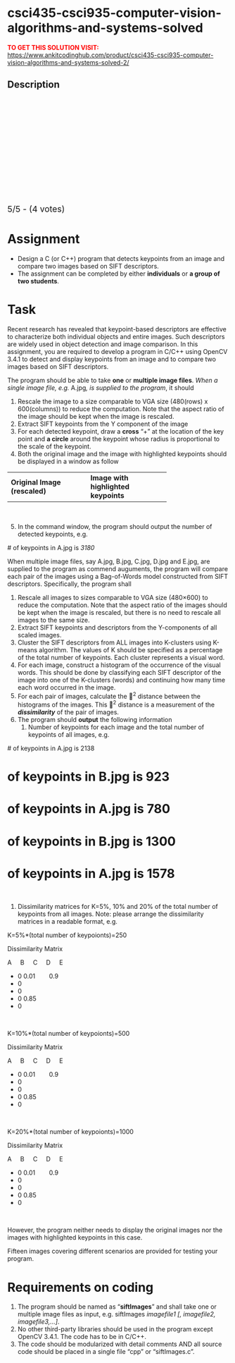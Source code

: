 # csci435-csci935-computer-vision-algorithms-and-systems-solved



**<span style='color:red'>TO GET THIS SOLUTION VISIT:</span>** https://www.ankitcodinghub.com/product/csci435-csci935-computer-vision-algorithms-and-systems-solved-2/

<h2>Description</h2>



<div class="kk-star-ratings kksr-auto kksr-align-center kksr-valign-top" data-payload="{&quot;align&quot;:&quot;center&quot;,&quot;id&quot;:&quot;11288&quot;,&quot;slug&quot;:&quot;default&quot;,&quot;valign&quot;:&quot;top&quot;,&quot;ignore&quot;:&quot;&quot;,&quot;reference&quot;:&quot;auto&quot;,&quot;class&quot;:&quot;&quot;,&quot;count&quot;:&quot;4&quot;,&quot;legendonly&quot;:&quot;&quot;,&quot;readonly&quot;:&quot;&quot;,&quot;score&quot;:&quot;5&quot;,&quot;starsonly&quot;:&quot;&quot;,&quot;best&quot;:&quot;5&quot;,&quot;gap&quot;:&quot;4&quot;,&quot;greet&quot;:&quot;Rate this product&quot;,&quot;legend&quot;:&quot;5\/5 - (4 votes)&quot;,&quot;size&quot;:&quot;24&quot;,&quot;title&quot;:&quot;CSCI435\/CSCI935 Computer Vision: Algorithms and Systems Solved&quot;,&quot;width&quot;:&quot;138&quot;,&quot;_legend&quot;:&quot;{score}\/{best} - ({count} {votes})&quot;,&quot;font_factor&quot;:&quot;1.25&quot;}">
            
<div class="kksr-stars">
    
<div class="kksr-stars-inactive">
            <div class="kksr-star" data-star="1" style="padding-right: 4px">
            

<div class="kksr-icon" style="width: 24px; height: 24px;"></div>
        </div>
            <div class="kksr-star" data-star="2" style="padding-right: 4px">
            

<div class="kksr-icon" style="width: 24px; height: 24px;"></div>
        </div>
            <div class="kksr-star" data-star="3" style="padding-right: 4px">
            

<div class="kksr-icon" style="width: 24px; height: 24px;"></div>
        </div>
            <div class="kksr-star" data-star="4" style="padding-right: 4px">
            

<div class="kksr-icon" style="width: 24px; height: 24px;"></div>
        </div>
            <div class="kksr-star" data-star="5" style="padding-right: 4px">
            

<div class="kksr-icon" style="width: 24px; height: 24px;"></div>
        </div>
    </div>
    
<div class="kksr-stars-active" style="width: 138px;">
            <div class="kksr-star" style="padding-right: 4px">
            

<div class="kksr-icon" style="width: 24px; height: 24px;"></div>
        </div>
            <div class="kksr-star" style="padding-right: 4px">
            

<div class="kksr-icon" style="width: 24px; height: 24px;"></div>
        </div>
            <div class="kksr-star" style="padding-right: 4px">
            

<div class="kksr-icon" style="width: 24px; height: 24px;"></div>
        </div>
            <div class="kksr-star" style="padding-right: 4px">
            

<div class="kksr-icon" style="width: 24px; height: 24px;"></div>
        </div>
            <div class="kksr-star" style="padding-right: 4px">
            

<div class="kksr-icon" style="width: 24px; height: 24px;"></div>
        </div>
    </div>
</div>
                

<div class="kksr-legend" style="font-size: 19.2px;">
            5/5 - (4 votes)    </div>
    </div>
<h1>Assignment</h1>
<ul>
<li>Design a C (or C++) program that detects keypoints from an image and compare two images based on SIFT descriptors.</li>
<li>The assignment can be completed by either <strong>individuals</strong> or <strong>a group of two students</strong>.</li>
</ul>
<h1>Task</h1>
Recent research has revealed that keypoint-based descriptors are effective to characterize both individual objects and entire images. Such descriptors are widely used in object detection and image comparison. In this assignment, you are required to develop a program in C/C++ using OpenCV 3.4.1 to detect and display keypoints from an image and to compare two images based on SIFT descriptors.

The program should be able to take <strong>one</strong> or <strong>multiple image files</strong>. <em>When a single image file, e.g. </em>A.jpg<em>, is supplied to the program</em>, it should

<ol>
<li>Rescale the image to a size comparable to VGA size (480(rows) x 600(columns)) to reduce the computation. Note that the aspect ratio of the image should be kept when the image is rescaled.</li>
<li>Extract SIFT keypoints from the Y component of the image</li>
<li>For each detected keypoint, draw a <strong>cross</strong> “+” at the location of the key point and <strong>a circle</strong> around the keypoint whose radius is proportional to the scale of the keypoint.</li>
<li>Both the original image and the image with highlighted keypoints should be displayed in a window as follow</li>
</ol>
<table width="331">
<tbody>
<tr>
<td width="165"><strong>Original Image (rescaled)</strong></td>
<td width="165"><strong>Image with highlighted keypoints</strong></td>
</tr>
</tbody>
</table>
&nbsp;

<ol start="5">
<li>In the command window, the program should output the number of detected keypoints, e.g.</li>
</ol>
# of keypoints in A.jpg is <em>3180</em>

When multiple image files, say A.jpg, B.jpg, C.jpg, D.jpg and E.jpg, are supplied to the program as commend auguments, the program will compare each pair of the images using a Bag-of-Words model constructed from SIFT descriptors. Specifically, the program shall

<ol>
<li>Rescale all images to sizes comparable to VGA size (480×600) to reduce the computation. Note that the aspect ratio of the images should be kept when the image is rescaled, but there is no need to rescale all images to the same size.</li>
<li>Extract SIFT keypoints and descriptors from the Y-components of all scaled images.</li>
<li>Cluster the SIFT descriptors from ALL images into K-clusters using K-means algorithm. The values of K should be specified as a percentage of the total number of keypoints. Each cluster represents a visual word.</li>
<li>For each image, construct a histogram of the occurrence of the visual words. This should be done by classifying each SIFT descriptor of the image into one of the K-clusters (words) and continuing how many time each word occurred in the image.</li>
<li>For each pair of images, calculate the <sup>2</sup> distance between the histograms of the images. This <sup>2</sup> distance is a measurement of the <strong><em>dissimilarity</em></strong> of the pair of images.</li>
<li>The program should <strong>output</strong> the following information
<ol>
<li>Number of keypoints for each image and the total number of keypoints of all images, e.g.</li>
</ol>
</li>
</ol>
# of keypoints in A.jpg is 2138

# of keypoints in B.jpg is 923

# of keypoints in A.jpg is 780

# of keypoints in B.jpg is 1300

# of keypoints in A.jpg is 1578

&nbsp;

<ol>
<li>Dissimilarity matrices for K=5%, 10% and 20% of the total number of keypoints from all images. Note: please arrange the dissimilarity matrices in a readable format, e.g.</li>
</ol>
K=5%*(total number of keypoionts)=250

Dissimilarity Matrix

A &nbsp;&nbsp;&nbsp; B &nbsp;&nbsp;&nbsp; C &nbsp;&nbsp;&nbsp; D &nbsp;&nbsp;&nbsp; E

<ul>
<li>0 0.01 &nbsp;&nbsp;&nbsp;&nbsp;&nbsp;&nbsp; 0.9</li>
<li>0</li>
<li>0</li>
<li>0 0.85</li>
<li>0</li>
</ul>
&nbsp;

K=10%*(total number of keypoionts)=500

Dissimilarity Matrix

A &nbsp;&nbsp;&nbsp; B &nbsp;&nbsp;&nbsp; C &nbsp;&nbsp;&nbsp; D &nbsp;&nbsp;&nbsp; E

<ul>
<li>0 0.01 &nbsp;&nbsp;&nbsp;&nbsp;&nbsp;&nbsp; 0.9</li>
<li>0</li>
<li>0</li>
<li>0 0.85</li>
<li>0</li>
</ul>
&nbsp;

K=20%*(total number of keypoionts)=1000

Dissimilarity Matrix

A &nbsp;&nbsp;&nbsp; B &nbsp;&nbsp;&nbsp; C &nbsp;&nbsp;&nbsp; D &nbsp;&nbsp;&nbsp; E

<ul>
<li>0 0.01 &nbsp;&nbsp;&nbsp;&nbsp;&nbsp;&nbsp; 0.9</li>
<li>0</li>
<li>0</li>
<li>0 0.85</li>
<li>0</li>
</ul>
&nbsp;

However, the program neither needs to display the original images nor the images with highlighted keypoints in this case.

Fifteen images covering different scenarios are provided for testing your program.

<h1>Requirements on coding</h1>
<ol>
<li>The program should be named as “<strong>siftImages</strong>” and shall take one or multiple image files as input, e.g. siftImages <em>imagefile1 [, imagefile2, imagefile3,…]</em>.</li>
<li>No other third-party libraries should be used in the program except OpenCV 3.4.1. The code has to be in C/C++.</li>
<li>The code should be modularized with detail comments AND all source code should be placed in a single file “cpp” or “siftImages.c”.</li>
</ol>
&nbsp;
